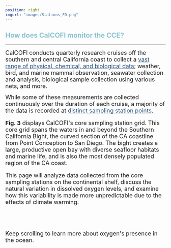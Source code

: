 ```yaml
---
position: right
imgurl: "images/Stations_FD.png"
---
```


## <span style="color:#8AC4D0"> How does CalCOFI monitor the CCE? </span>

--- 

<font size="+1"> CalCOFI conducts quarterly research cruises off the southern and central California coast to collect a <a href="https://calcofi.org/sampling-info/" style="color: #28527A; text-decoration: underline;">vast range of physical, chemical, and biological data</a>; weather, bird, and marine mammal observation, seawater collection and analysis, biological sample collection using various nets, and more. </font>

<font size="+1"> While some of these measurements are collected continuously over the duration of each cruise, a majority of the data is recorded at <a href="https://calcofi.org/sampling-info/station-positions/" style="color: #28527A; text-decoration: underline;">distinct sampling station points</a>.

<font size="+1"> **Fig. 3** displays CalCOFI's core sampling station grid. This core grid spans the waters in and beyond the Southern California Bight, the curved section of the CA coastline from Point Conception to San Diego. The bight creates a large, productive open bay with diverse seafloor habitats and marine life, and is also the most densely populated region of the CA coast. </font>

<font size="+1"> This page will analyze data collected from the core sampling stations on the continental shelf, discuss the natural variation in dissolved oxygen levels, and examine how this variability is made more unpredictable due to the effects of climate warming. </font>

<br />
<br />

<font size="+1"> Keep scrolling to learn more about oxygen's presence in the ocean. </font>
